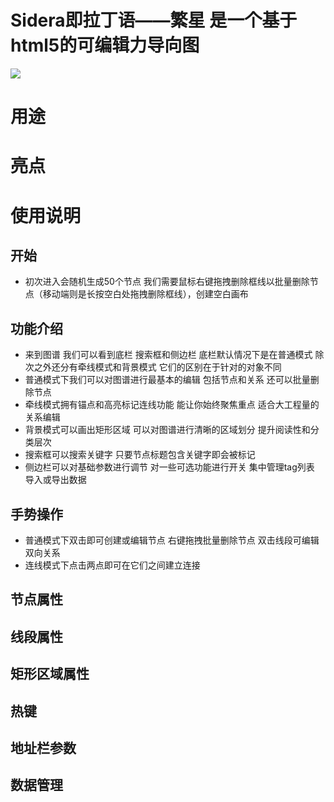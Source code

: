 # Sidera即拉丁语——繁星 是一个基于html5的可编辑力导向图 

![](https://lskypro.youzhi.icu/i/2025/09/24/68d3d2e757ba4.png)

# 用途
# 亮点



# 使用说明 
## 开始
- 初次进入会随机生成50个节点 我们需要鼠标右键拖拽删除框线以批量删除节点（移动端则是长按空白处拖拽删除框线），创建空白画布
## 功能介绍
- 来到图谱 我们可以看到底栏 搜索框和侧边栏 底栏默认情况下是在普通模式 除次之外还分有牵线模式和背景模式 它们的区别在于针对的对象不同
- 普通模式下我们可以对图谱进行最基本的编辑 包括节点和关系 还可以批量删除节点
- 牵线模式拥有锚点和高亮标记连线功能 能让你始终聚焦重点 适合大工程量的关系编辑
- 背景模式可以画出矩形区域 可以对图谱进行清晰的区域划分 提升阅读性和分类层次
- 搜索框可以搜索关键字 只要节点标题包含关键字即会被标记
- 侧边栏可以对基础参数进行调节 对一些可选功能进行开关 集中管理tag列表 导入或导出数据
## 手势操作
- 普通模式下双击即可创建或编辑节点 右键拖拽批量删除节点 双击线段可编辑双向关系
- 连线模式下点击两点即可在它们之间建立连接
## 节点属性
## 线段属性
## 矩形区域属性
## 热键
## 地址栏参数
## 数据管理
